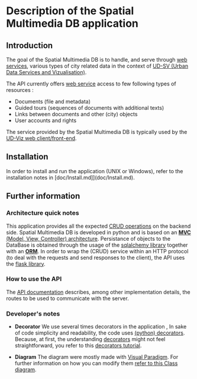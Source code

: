 # Description of the Spatial Multimedia DB application

## Introduction

The goal of the Spatial Multimedia DB is to handle, and serve through 
[web services](https://en.wikipedia.org/wiki/Web_service), various types
of city related data in the context of 
[UD-SV (Urban Data Services and Vizualisation)](https://github.com/VCityTeam/UD-SV).

The API currently offers [web service](https://en.wikipedia.org/wiki/Web_service) 
access to few following types of resources :

- Documents (file and metadata)
- Guided tours (sequences of documents with additional texts)
- Links between documents and other (city) objects
- User accounts and rights

The service provided by the Spatial Multimedia DB is typically used by the
[UD-Viz web client/front-end](https://github.com/VCityTeam/UD-Viz/).

## Installation

In order to install and run the application (UNIX or Windows), refer to the installation
notes in [doc/Install.md]](doc/Install.md).

## Further information

### Architecture quick notes

This application provides all the expected
[CRUD operations](https://en.wikipedia.org/wiki/Create,_read,_update_and_delete) on the backend side.
Spatial Multimedia DB is developed in python and is based on an
[**MVC** (Model, View, Controller) architecture](doc/Design_Notes.md#MVC-architecture).
Persistance of objects to the DataBase is obtained through the usage of the [sqlalchemy library](https://www.sqlalchemy.org) together with an [**ORM**](https://en.wikipedia.org/wiki/Object-relational_mapping).
In order to wrap the (CRUD) service within an HTTP protocol (to deal with the requests and send responses to the client), the API uses the [flask library](http://flask.pocoo.org/docs/1.0/).

### How to use the API

The [API documentation](doc/API-Documentation.md) describes, among other
implementation details, the routes to be used to communicate with the server.

### Developer's notes

- **Decorator**
We use several times decorators in the application ,
In sake of code simplicity and readability, the code uses [(python) decorators](https://en.wikipedia.org/wiki/Python_syntax_and_semantics#Decorators). Because, at first, the understanding [decorators](https://en.wikipedia.org/wiki/Python_syntax_and_semantics#Decorators)
might not feel straightforward, you refer to this [decorators tutorial](doc/Decorators.md).

- **Diagram**
The diagram were mostly made with [Visual Paradigm](https://visual-paradigm.com/).
For further information on how you can modify them [refer to this Class diagram](doc/Class-diagrams.md).


